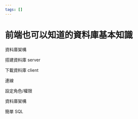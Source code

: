 ```yaml
---
tags: []
---
```


# 前端也可以知道的資料庫基本知識

資料庫架構

搭建資料庫 server

下載資料庫 client

連線

設定角色/權限

資料庫架構

簡單 SQL

